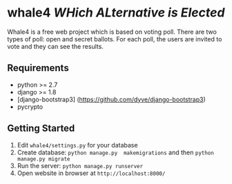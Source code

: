 # whale4 *WHich ALternative is Elected*

Whale4 is a free web project which is based on voting poll. There are two types of poll: open and secret ballots.
For each poll, the users are invited to vote and they can see the results.

Requirements
------------

- python >= 2.7
- django >= 1.8
- [django-bootstrap3] (https://github.com/dyve/django-bootstrap3)
- pycrypto

Getting Started
---------------

1. Edit ``whale4/settings.py`` for your database
2. Create database: ``python manage.py  makemigrations`` and then ``python manage.py migrate``
3. Run the server: ``python manage.py runserver``
4. Open website in browser at ``http://localhost:8000/`` 

